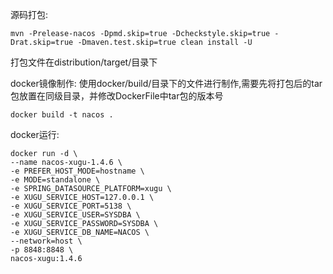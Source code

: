 源码打包:
```shell
mvn -Prelease-nacos -Dpmd.skip=true -Dcheckstyle.skip=true -Drat.skip=true -Dmaven.test.skip=true clean install -U
```


打包文件在distribution/target/目录下

docker镜像制作:
使用docker/build/目录下的文件进行制作,需要先将打包后的tar包放置在同级目录，并修改DockerFile中tar包的版本号

```shell
docker build -t nacos .
```

docker运行:
```shell
docker run -d \
--name nacos-xugu-1.4.6 \
-e PREFER_HOST_MODE=hostname \
-e MODE=standalone \
-e SPRING_DATASOURCE_PLATFORM=xugu \
-e XUGU_SERVICE_HOST=127.0.0.1 \
-e XUGU_SERVICE_PORT=5138 \
-e XUGU_SERVICE_USER=SYSDBA \
-e XUGU_SERVICE_PASSWORD=SYSDBA \
-e XUGU_SERVICE_DB_NAME=NACOS \
--network=host \
-p 8848:8848 \
nacos-xugu:1.4.6
```

